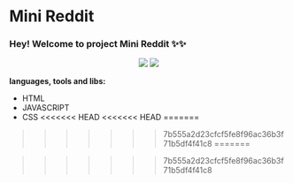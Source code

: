 # Mini Reddit

### Hey! Welcome to project Mini Reddit ✨✨

<p align="center">
  <img src="https://imgur.com/2EzgUKE.png" />
  <img src="https://imgur.com/40q0ec9.png" />
</p>

**languages, tools and libs:**

- HTML
- JAVASCRIPT
- CSS
<<<<<<< HEAD
<<<<<<< HEAD
=======

>>>>>>> 7b555a2d23cfcf5fe8f96ac36b3f71b5df4f41c8
=======

>>>>>>> 7b555a2d23cfcf5fe8f96ac36b3f71b5df4f41c8
